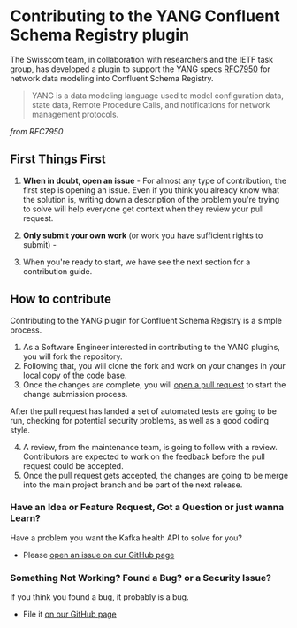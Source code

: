 # Contributing to the YANG Confluent Schema Registry plugin

The Swisscom team, in collaboration with researchers and the IETF task group, has developed a plugin to support the YANG specs [RFC7950](https://datatracker.ietf.org/doc/html/rfc7950)
for network data modeling into Confluent Schema Registry.

> YANG is a data modeling language used to model configuration data, state data, Remote Procedure Calls, and notifications for network management protocols.

_from RFC7950_

## First Things First

1. **When in doubt, open an issue** - For almost any type of contribution, the first step is opening an issue. 
Even if you think you already know what the solution is, writing down a description of the problem you're trying to 
solve will help everyone get context when they review your pull request. 

2. **Only submit your own work**  (or work you have sufficient rights to submit) -

3. When you're ready to start, we have see the next section for a contribution guide.

## How to contribute

Contributing to the YANG plugin for Confluent Schema Registry is a simple process.

1. As a Software Engineer interested in contributing to the YANG plugins, you will fork the repository.
2. Following that, you will clone the fork and work on your changes in your local copy of the code base.
3. Once the changes are complete,  you will [open a pull request](../../pulls) to start the change submission process.

After the pull request has landed a set of automated tests are going to be run, checking for potential security problems,
as well as a good coding style. 

4. A review, from the maintenance team, is going to follow with a review. 
Contributors are expected to work on the feedback before the pull request could be accepted.
5. Once the pull request gets accepted, the changes are going to be merge into the main project branch and be part of the next release.


### Have an Idea or Feature Request, Got a Question or just wanna Learn?

Have a problem you want the Kafka health API to solve for you?

* Please [open an issue on our GitHub page](../../issues)

### Something Not Working? Found a Bug? or a Security Issue?

If you think you found a bug, it probably is a bug.

* File it [on our GitHub page](../../issues)

